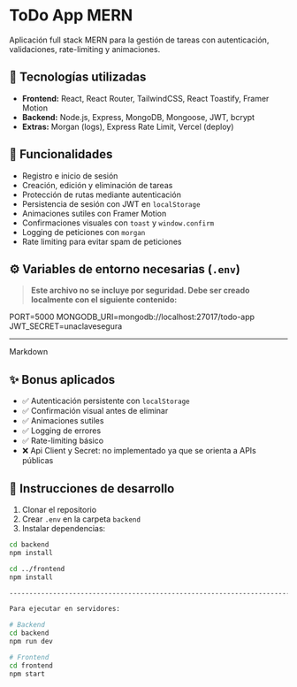 # ToDo App MERN

Aplicación full stack MERN para la gestión de tareas con autenticación, validaciones, rate-limiting y animaciones.

## 🧩 Tecnologías utilizadas

- **Frontend:** React, React Router, TailwindCSS, React Toastify, Framer Motion
- **Backend:** Node.js, Express, MongoDB, Mongoose, JWT, bcrypt
- **Extras:** Morgan (logs), Express Rate Limit, Vercel (deploy)

## 🚀 Funcionalidades

- Registro e inicio de sesión
- Creación, edición y eliminación de tareas
- Protección de rutas mediante autenticación
- Persistencia de sesión con JWT en `localStorage`
- Animaciones sutiles con Framer Motion
- Confirmaciones visuales con `toast` y `window.confirm`
- Logging de peticiones con `morgan`
- Rate limiting para evitar spam de peticiones

## ⚙️ Variables de entorno necesarias (`.env`)

> **Este archivo no se incluye por seguridad. Debe ser creado localmente con el siguiente contenido:**

PORT=5000
MONGODB_URI=mongodb://localhost:27017/todo-app
JWT_SECRET=unaclavesegura

---------------------------------------------------------------------------------------------------------------

Markdown

## ✨ Bonus aplicados

- ✅ Autenticación persistente con `localStorage`
- ✅ Confirmación visual antes de eliminar
- ✅ Animaciones sutiles
- ✅ Logging de errores
- ✅ Rate-limiting básico
- ❌ Api Client y Secret: no implementado ya que se orienta a APIs públicas

## 🧪 Instrucciones de desarrollo

1. Clonar el repositorio
2. Crear `.env` en la carpeta `backend`
3. Instalar dependencias:

```bash
cd backend
npm install

cd ../frontend
npm install

---------------------------------------------------------------------------------------------------------------

Para ejecutar en servidores:

# Backend
cd backend
npm run dev

# Frontend
cd frontend
npm start